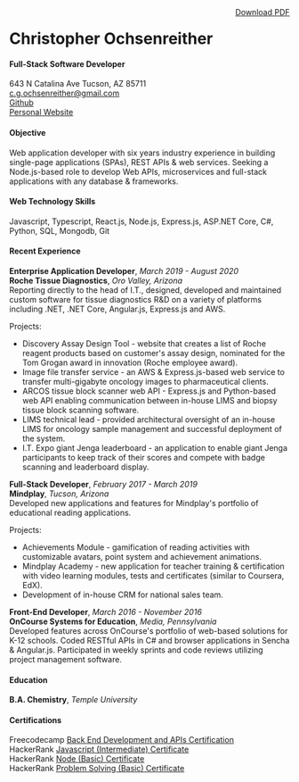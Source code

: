 <title>ochsec.info</title>
<link href="https://fonts.gstatic.com" rel="preconnect">
<link href="https://homepage.ochsec1.repl.co/stylesheets/index.css" rel="stylesheet"></link>
<link href="https://fonts.googleapis.com/css2?family=Major+Mono+Display&display=swap" rel="stylesheet"></link>
<link href="https://fonts.googleapis.com/css2?family=JetBrains+Mono&family=Major+Mono+Display&display=swap" rel="stylesheet"></link>
<script src="https://kit.fontawesome.com/22ba692b33.js" crossorigin="anonymous"></script>

<div style="float: right">
  <a href="https://homepage.ochsec1.repl.co/cv/download">
    <i class="fas fa-file-pdf"></i>
    Download PDF
  </a>
</div>

# Christopher Ochsenreither
#### Full-Stack Software Developer
643 N Catalina Ave 
Tucson, AZ 85711  
c.g.ochsenreither@gmail.com  
[Github](https://github.com/ochsec)  
[Personal Website](https://homepage.ochsec1.repl.co/)

#### Objective
Web application developer with six years industry experience in building single-page applications (SPAs), REST APIs & web services. Seeking a Node.js-based role to develop Web APIs, microservices and full-stack applications with any database & frameworks.

#### Web Technology Skills
Javascript, Typescript, React.js, Node.js, Express.js, ASP.NET Core, C#, Python, SQL, Mongodb, Git

#### Recent Experience
**Enterprise Application Developer**, *March 2019 - August 2020*  
**Roche Tissue Diagnostics**, *Oro Valley, Arizona*  
Reporting directly to the head of I.T., designed, developed and maintained custom software for tissue diagnostics R&D on a variety of platforms including .NET, .NET Core, Angular.js,  Express.js and AWS.

Projects:  
* Discovery Assay Design Tool - website that creates a list of Roche reagent products based on customer's assay design, nominated for the Tom Grogan award in innovation (Roche employee award).
* Image file transfer service - an AWS & Express.js-based web service to transfer multi-gigabyte oncology images to pharmaceutical clients.
* ARCOS tissue block scanner web API - Express.js and Python-based web API enabling communication between in-house LIMS and biopsy tissue block scanning software.
* LIMS technical lead - provided architectural oversight of an in-house LIMS for oncology sample management and successful deployment of the system.
* I.T. Expo giant Jenga leaderboard - an application to enable giant Jenga participants to keep track of their scores and compete with badge scanning and leaderboard display.

**Full-Stack Developer**, *February 2017 - March 2019*  
**Mindplay**, *Tucson, Arizona*  
Developed new applications and features for Mindplay's portfolio of educational reading applications.  

Projects:   
* Achievements Module - gamification of reading activities with customizable avatars, point system and achievement animations.
* Mindplay Academy - new application for teacher training & certification with video learning modules, tests and certificates (similar to Coursera, EdX).
* Development of in-house CRM for national sales team.

**Front-End Developer**, *March 2016 - November 2016*  
**OnCourse Systems for Education**, *Media, Pennsylvania*   
Developed features across OnCourse's portfolio of web-based solutions for K-12 schools. Coded RESTful APIs in C# and browser applications in Sencha & Angular.js. Participated in weekly sprints and code reviews utilizing project management software.

#### Education
**B.A. Chemistry**, *Temple University*

#### Certifications
Freecodecamp [Back End Development and APIs Certification](https://www.freecodecamp.org/certification/ochsec/back-end-development-and-apis)   
HackerRank [Javascript (Intermediate) Certificate](https://www.hackerrank.com/certificates/7f503c124a24)   
HackerRank [Node (Basic) Certificate](https://www.hackerrank.com/certificates/d5be61dc504e)  
HackerRank [Problem Solving (Basic) Certificate](https://www.hackerrank.com/certificates/530ae197eb79)